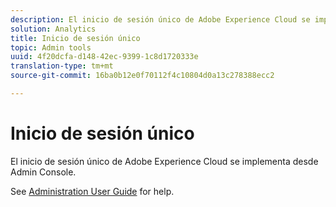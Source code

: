 ```yaml
---
description: El inicio de sesión único de Adobe Experience Cloud se implementa desde Admin Console.
solution: Analytics
title: Inicio de sesión único
topic: Admin tools
uuid: 4f20dcfa-d148-42ec-9399-1c8d1720333e
translation-type: tm+mt
source-git-commit: 16ba0b12e0f70112f4c10804d0a13c278388ecc2

---
```



# Inicio de sesión único

El inicio de sesión único de Adobe Experience Cloud se implementa desde Admin Console.

See [Administration User Guide](https://helpx.adobe.com/enterprise/managing/user-guide.html) for help.
